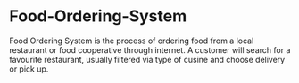 # Food-Ordering-System
Food Ordering System is the process of ordering food from a local restaurant or food cooperative through internet. A customer will search for a favourite restaurant, usually filtered via type of cusine and choose delivery or pick up.
